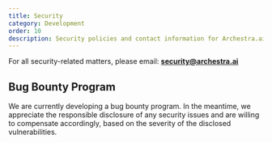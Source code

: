 ```yaml
---
title: Security
category: Development
order: 10
description: Security policies and contact information for Archestra.ai
---
```


For all security-related matters, please email: **security@archestra.ai**

## Bug Bounty Program

We are currently developing a bug bounty program. In the meantime, we appreciate the responsible disclosure of any security issues and are willing to compensate accordingly, based on the severity of the disclosed vulnerabilities.
